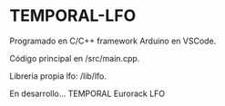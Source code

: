 # TEMPORAL-LFO

Programado en C/C++ framework Arduino en VSCode.

Código principal en /src/main.cpp.

Libreria propia lfo: /lib/lfo.

En desarrollo...
TEMPORAL 
Eurorack LFO
